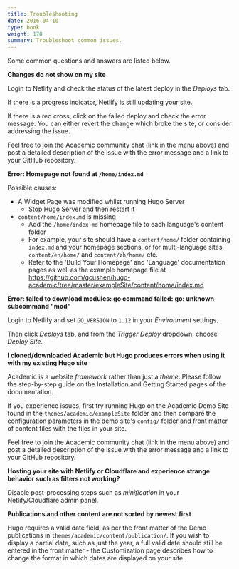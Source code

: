 ```yaml
---
title: Troubleshooting
date: 2016-04-10
type: book
weight: 170
summary: Troubleshoot common issues.
---
```


Some common questions and answers are listed below.

**Changes do not show on my site**

Login to Netlify and check the status of the latest deploy in the _Deploys_ tab.

If there is a progress indicator, Netlify is still updating your site.

If there is a red cross, click on the failed deploy and check the error message. You can either revert the change which broke the site, or consider addressing the issue.

Feel free to join the Academic community chat (link in the menu above) and post a detailed description of the issue with the error message and a link to your GitHub repository.

**Error: Homepage not found at `/home/index.md`**

Possible causes:

- A Widget Page was modified whilst running Hugo Server
  - Stop Hugo Server and then restart it
- `content/home/index.md` is missing
  - Add the `/home/index.md` homepage file to each language's content folder
  - For example, your site should have a `content/home/` folder containing `index.md` and your homepage sections, or for multi-language sites, `content/en/home/` and `content/zh/home/` etc.
  - Refer to the 'Build Your Homepage' and 'Language' documentation pages as well as the example homepage file at https://github.com/gcushen/hugo-academic/tree/master/exampleSite/content/home/index.md

**Error: failed to download modules: go command failed: go: unknown subcommand "mod"**

Login to Netlify and set `GO_VERSION` to `1.12` in your _Environment_ settings.

Then click _Deploys_ tab, and from the _Trigger Deploy_ dropdown, choose _Deploy Site_.

**I cloned/downloaded Academic but Hugo produces errors when using it with my existing Hugo site**

Academic is a website *framework* rather than just a *theme*. Please follow the step-by-step guide on the Installation and Getting Started pages of the documentation.
 
If you experience issues, first try running Hugo on the Academic Demo Site found in the `themes/academic/exampleSite` folder and then compare the configuration parameters in the demo site's `config/` folder and front matter of content files with the files in your site.

Feel free to join the Academic community chat (link in the menu above) and post a detailed description of the issue with the error message and a link to your GitHub repository.

**Hosting your site with Netlify or Cloudflare and experience strange behavior such as filters not working?**

Disable post-processing steps such as *minification* in your Netlify/Cloudflare admin panel.

**Publications and other content are not sorted by newest first**

Hugo requires a valid date field, as per the front matter of the Demo publications in `themes/academic/content/publication/`. If you wish to display a partial date, such as just the year, a full valid date should still be entered in the front matter - the Customization page describes how to change the format in which dates are displayed on your site.
